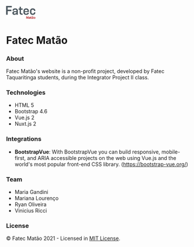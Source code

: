 <img src="./static/logos/fatec-logo.svg" alt="Logo Fatec Matão" title="Logo Fatec Matão" width="80">

# Fatec Matão

### About
Fatec Matão's website is a non-profit project, developed by Fatec Taquaritinga students, during the Integrator Project II class.

### Technologies
- HTML 5
- Bootstrap 4.6
- Vue.js 2
- Nuxt.js 2

### Integrations
- **BootstrapVue**: With BootstrapVue you can build responsive, mobile-first, and ARIA accessible projects on the web using Vue.js and the world's most popular front-end CSS library. (https://bootstrap-vue.org/)

### Team
- Maria Gandini
- Mariana Lourenço
- Ryan Oliveira
- Vinicius Ricci

### License
© Fatec Matão 2021 - Licensed in [MIT License](https://github.com/RyanMatheuZ/petit-glace/blob/main/LICENSE).
